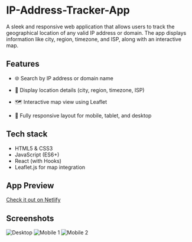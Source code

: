 # IP-Address-Tracker-App

A sleek and responsive web application that allows users to track the geographical location of any valid IP address or domain. The app displays information like city, region, timezone, and ISP, along with an interactive map.

## Features

- 🌐 Search by IP address or domain name

- 📍 Display location details (city, region, timezone, ISP)

- 🗺️ Interactive map view using Leaflet

- 📱 Fully responsive layout for mobile, tablet, and desktop

## Tech stack

- HTML5 & CSS3
- JavaScript (ES6+)
- React (with Hooks)
- Leaflet.js for map integration

## App Preview

[Check it out on Netlify](https://ipaddresstracker465.netlify.app/)

## Screenshots

![Desktop](https://github.com/user-attachments/assets/6761f267-5ecd-42fb-a78b-0601693be466)
![Mobile 1](https://github.com/user-attachments/assets/f8b540e7-2306-4990-a0b4-12e5f493b6b3)
![Mobile 2](https://github.com/user-attachments/assets/0f6f3c34-ad9d-46a1-a0fe-8e925f2e70e2)
